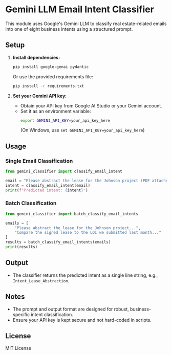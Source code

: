 # Gemini LLM Email Intent Classifier

This module uses Google's Gemini LLM to classify real estate-related emails into one of eight business intents using a structured prompt.

## Setup

1. **Install dependencies:**
   ```bash
   pip install google-genai pydantic
   ```
   Or use the provided requirements file:
   ```bash
   pip install -r requirements.txt
   ```

2. **Set your Gemini API key:**
   - Obtain your API key from Google AI Studio or your Gemini account.
   - Set it as an environment variable:
     ```bash
     export GEMINI_API_KEY=your_api_key_here
     ```
     (On Windows, use `set GEMINI_API_KEY=your_api_key_here`)

## Usage

### Single Email Classification
```python
from gemini_classifier import classify_email_intent

email = "Please abstract the lease for the Johnson project (PDF attached). We need to know the base rent, commencement and expiry dates, renewal options, and escalation schedule."
intent = classify_email_intent(email)
print(f"Predicted intent: {intent}")
```

### Batch Classification
```python
from gemini_classifier import batch_classify_email_intents

emails = [
    "Please abstract the lease for the Johnson project...",
    "Compare the signed lease to the LOI we submitted last month..."
]
results = batch_classify_email_intents(emails)
print(results)
```

## Output
- The classifier returns the predicted intent as a single line string, e.g., `Intent_Lease_Abstraction`.

## Notes
- The prompt and output format are designed for robust, business-specific intent classification.
- Ensure your API key is kept secure and not hard-coded in scripts.

## License
MIT License 